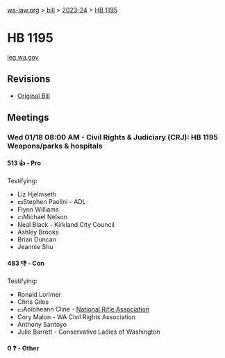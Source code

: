 [wa-law.org](/) > [bill](/bill/) > [2023-24](/bill/2023-24/) > [HB 1195](/bill/2023-24/hb/1195/)

# HB 1195
[leg.wa.gov](https://app.leg.wa.gov/billsummary?BillNumber=1195&Year=2023&Initiative=false)

## Revisions
* [Original Bill](1/)

## Meetings
### Wed 01/18 08:00 AM - Civil Rights & Judiciary (CRJ): HB 1195 Weapons/parks & hospitals
#### 513 👍 - Pro
Testifying:
* Liz Hjelmseth
* 💵Stephen Paolini - ADL
* Flynn Williams
* 💵Michael Nelson
* Neal Black - Kirkland City Council
* Ashley Brooks
* Brian Duncan
* Jeannie Shu

#### 483 👎 - Con
Testifying:
* Ronald Lorimer
* Chris Giles
* 💵Aoibheann Cline - [National Rifle Association](/org/national_rifle_association_of_america/)
* Cory Malon - WA Civil Rights Association
* Anthony Santoyo
* Julie Barrett - Conservative Ladies of Washington

#### 0 ❓ - Other
